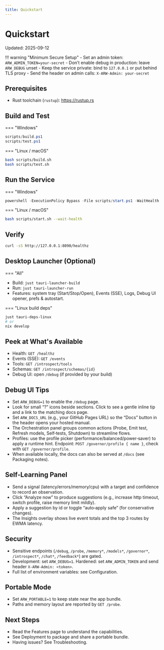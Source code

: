 ```yaml
---
title: Quickstart
---
```


# Quickstart

Updated: 2025-09-12

!!! warning "Minimum Secure Setup"
    - Set an admin token: `ARW_ADMIN_TOKEN=your-secret`
    - Don’t enable debug in production: leave `ARW_DEBUG` unset
    - Keep the service private: bind to `127.0.0.1` or put behind TLS proxy
    - Send the header on admin calls: `X-ARW-Admin: your-secret`

## Prerequisites
- Rust toolchain (`rustup`): https://rustup.rs

## Build and Test

=== "Windows"
```powershell
scripts/build.ps1
scripts/test.ps1
```

=== "Linux / macOS"
```bash
bash scripts/build.sh
bash scripts/test.sh
```

## Run the Service

=== "Windows"
```powershell
powershell -ExecutionPolicy Bypass -File scripts/start.ps1 -WaitHealth
```

=== "Linux / macOS"
```bash
bash scripts/start.sh --wait-health
```

## Verify
```bash
curl -sS http://127.0.0.1:8090/healthz
```

## Desktop Launcher (Optional)

=== "All"
- Build: `just tauri-launcher-build`
- Run: `just tauri-launcher-run`
- Features: system tray (Start/Stop/Open), Events (SSE), Logs, Debug UI opener, prefs & autostart.

=== "Linux build deps"
```bash
just tauri-deps-linux
# or
nix develop
```

## Peek at What's Available
- Health: `GET /healthz`
- Events (SSE): `GET /events`
- Tools: `GET /introspect/tools`
- Schemas: `GET /introspect/schemas/{id}`
- Debug UI: open `/debug` (if provided by your build)

## Debug UI Tips
- Set `ARW_DEBUG=1` to enable the `/debug` page.
- Look for small “?” icons beside sections. Click to see a gentle inline tip and a link to the matching docs page.
- Set `ARW_DOCS_URL` (e.g., your GitHub Pages URL) so the “Docs” button in the header opens your hosted manual.
- The Orchestration panel groups common actions (Probe, Emit test, Refresh models, Self‑tests, Shutdown) to streamline flows.
- Profiles: use the profile picker (performance/balanced/power‑saver) to apply a runtime hint. Endpoint: `POST /governor/profile { name }`, check with `GET /governor/profile`.
- When available locally, the docs can also be served at `/docs` (see Packaging notes).

## Self‑Learning Panel
- Send a signal (latency/errors/memory/cpu) with a target and confidence to record an observation.
- Click “Analyze now” to produce suggestions (e.g., increase http timeout, switch profile, raise memory limit mildly).
- Apply a suggestion by id or toggle “auto‑apply safe” (for conservative changes).
- The Insights overlay shows live event totals and the top 3 routes by EWMA latency.

## Security
- Sensitive endpoints (`/debug`, `/probe`, `/memory*`, `/models*`, `/governor*`, `/introspect*`, `/chat*`, `/feedback*`) are gated.
- Development: set `ARW_DEBUG=1`. Hardened: set `ARW_ADMIN_TOKEN` and send header `X-ARW-Admin: <token>`.
 - Full list of environment variables: see Configuration.

## Portable Mode
- Set `ARW_PORTABLE=1` to keep state near the app bundle.
- Paths and memory layout are reported by `GET /probe`.

## Next Steps
- Read the Features page to understand the capabilities.
- See Deployment to package and share a portable bundle.
- Having issues? See Troubleshooting.
